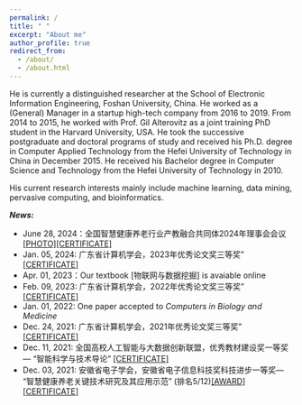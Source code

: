 ```yaml
---
permalink: /
title: " "
excerpt: "About me"
author_profile: true
redirect_from: 
  - /about/
  - /about.html
---
```


He is currently a distinguished researcher at the School of Electronic Information Engineering, Foshan University, China. He worked as a (General) Manager in a startup high-tech company from 2016 to 2019. From 2014 to 2015, he worked with Prof. Gil Alterovitz as a joint training PhD student in the Harvard University, USA. He took the successive postgraduate and doctoral programs of study and received his Ph.D. degree in Computer Applied Technology from the Hefei University of Technology in China in December 2015. He received his Bachelor degree in Computer Science and Technology from the Hefei University of Technology in 2010. 

His current research interests mainly include machine learning, data mining, pervasive computing, and bioinformatics. 





***News:***

- June 28, 2024：全国智慧健康养老行业产教融合共同体2024年理事会会议[[PHOTO]](http://ag-wang.github.io/files/photo2024.jpg)[[CERTIFICATE]](http://ag-wang.github.io/files/certificate2024.JPG)
- Jan. 05, 2024: 广东省计算机学会，2023年优秀论文奖三等奖” [[CERTIFICATE]](http://ag-wang.github.io/files/caguangdong2023.jpg)
- Apr. 01, 2023：Our textbook [物联网与数据挖掘] is avaiable online
- Feb. 09, 2023: 广东省计算机学会，2022年优秀论文奖三等奖” [[CERTIFICATE]](http://ag-wang.github.io/files/caguangdong2022.jpg)
- Jan. 01, 2022: One paper accepted to *Computers in Biology and Medicine*
- Dec. 24, 2021: 广东省计算机学会，2021年优秀论文奖三等奖” [[CERTIFICATE]](http://ag-wang.github.io/files/caguangdong2021.jpg)
- Dec. 11, 2021: 全国高校人工智能与大数据创新联盟，优秀教材建设奖一等奖— “智能科学与技术导论” [[CERTIFICATE]](http://ag-wang.github.io/files/IST_excellent_textbook_award_2021.jpg)
- Dec. 03, 2021: 安徽省电子学会，安徽省电子信息科技奖科技进步一等奖— “智慧健康养老关键技术研究及其应用示范” (排名5/12)[[AWARD]](http://ag-wang.github.io/files/dianzixuehuijiangdanwei.jpg)[[CERTIFICATE]](http://ag-wang.github.io/files/dianzixuehuijianggeren.jpg)
